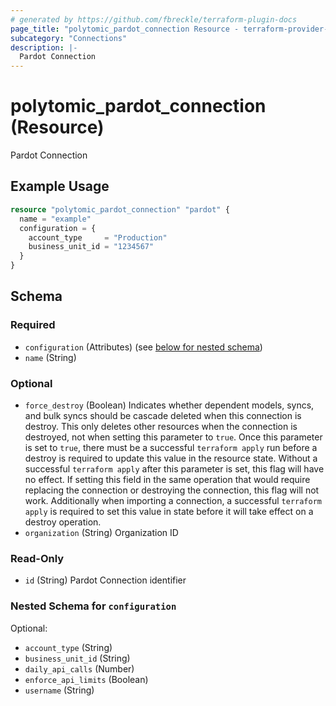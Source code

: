 ```yaml
---
# generated by https://github.com/fbreckle/terraform-plugin-docs
page_title: "polytomic_pardot_connection Resource - terraform-provider-polytomic"
subcategory: "Connections"
description: |-
  Pardot Connection
---
```


# polytomic_pardot_connection (Resource)

Pardot Connection

## Example Usage

```terraform
resource "polytomic_pardot_connection" "pardot" {
  name = "example"
  configuration = {
    account_type     = "Production"
    business_unit_id = "1234567"
  }
}
```

<!-- schema generated by tfplugindocs -->
## Schema

### Required

- `configuration` (Attributes) (see [below for nested schema](#nestedatt--configuration))
- `name` (String)

### Optional

- `force_destroy` (Boolean) Indicates whether dependent models, syncs, and bulk syncs should be cascade deleted when this connection is destroy. This only deletes other resources when the connection is destroyed, not when setting this parameter to `true`. Once this parameter is set to `true`, there must be a successful `terraform apply` run before a destroy is required to update this value in the resource state. Without a successful `terraform apply` after this parameter is set, this flag will have no effect. If setting this field in the same operation that would require replacing the connection or destroying the connection, this flag will not work. Additionally when importing a connection, a successful `terraform apply` is required to set this value in state before it will take effect on a destroy operation.
- `organization` (String) Organization ID

### Read-Only

- `id` (String) Pardot Connection identifier

<a id="nestedatt--configuration"></a>
### Nested Schema for `configuration`

Optional:

- `account_type` (String)
- `business_unit_id` (String)
- `daily_api_calls` (Number)
- `enforce_api_limits` (Boolean)
- `username` (String)


